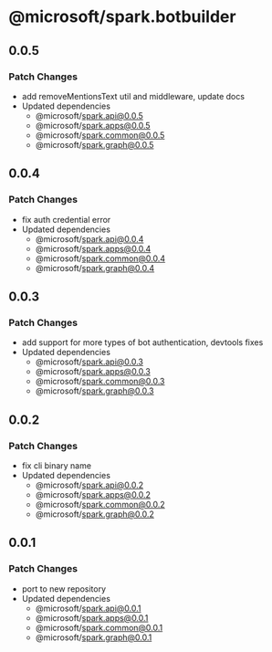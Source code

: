 # @microsoft/spark.botbuilder

## 0.0.5

### Patch Changes

- add removeMentionsText util and middleware, update docs
- Updated dependencies
    - @microsoft/spark.api@0.0.5
    - @microsoft/spark.apps@0.0.5
    - @microsoft/spark.common@0.0.5
    - @microsoft/spark.graph@0.0.5

## 0.0.4

### Patch Changes

- fix auth credential error
- Updated dependencies
    - @microsoft/spark.api@0.0.4
    - @microsoft/spark.apps@0.0.4
    - @microsoft/spark.common@0.0.4
    - @microsoft/spark.graph@0.0.4

## 0.0.3

### Patch Changes

- add support for more types of bot authentication, devtools fixes
- Updated dependencies
    - @microsoft/spark.api@0.0.3
    - @microsoft/spark.apps@0.0.3
    - @microsoft/spark.common@0.0.3
    - @microsoft/spark.graph@0.0.3

## 0.0.2

### Patch Changes

- fix cli binary name
- Updated dependencies
    - @microsoft/spark.api@0.0.2
    - @microsoft/spark.apps@0.0.2
    - @microsoft/spark.common@0.0.2
    - @microsoft/spark.graph@0.0.2

## 0.0.1

### Patch Changes

- port to new repository
- Updated dependencies
    - @microsoft/spark.api@0.0.1
    - @microsoft/spark.apps@0.0.1
    - @microsoft/spark.common@0.0.1
    - @microsoft/spark.graph@0.0.1
